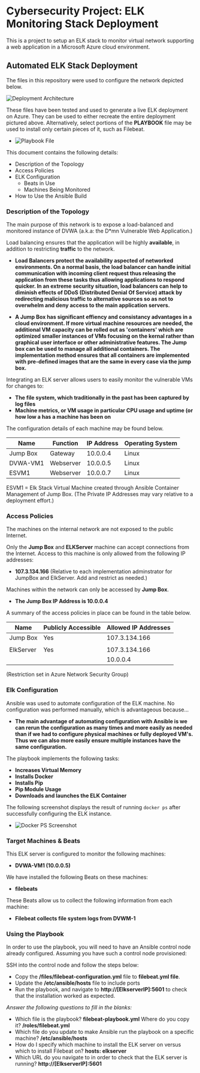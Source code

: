 # Cybersecurity Project: ELK Monitoring Stack Deployment
This is a project to setup an ELK stack to monitor virtual network supporting a web application in a Microsoft Azure cloud environment.

## Automated ELK Stack Deployment

The files in this repository were used to configure the network depicted below.

![Deployment Architecture](./diagrams/ElkArchitecture.jpg)

These files have been tested and used to generate a live ELK deployment on Azure. They can be used to either recreate the entire deployment pictured above. Alternatively, select portions of the **PLAYBOOK** file may be used to install only certain pieces of it, such as Filebeat.

- ![Playbook File](./ansible/filebeat-playbook.yml)

This document contains the following details:
- Description of the Topology
- Access Policies
- ELK Configuration
  - Beats in Use
  - Machines Being Monitored
- How to Use the Ansible Build


### Description of the Topology

The main purpose of this network is to expose a load-balanced and monitored instance of DVWA (a.k.a: the D*mn Vulnerable Web Application.)

Load balancing ensures that the application will be highly **available**, in addition to restricting **traffic** to the network.


- **Load Balancers protect the availability aspected of networked environments. On a normal basis, the load balancer can handle initial communication with incoming client request thus releasing the application from these tasks thus allowing applications to respond quicker.  In an extreme security situation, load balancers can help to diminish effects of DDoS (Distributed Denial Of Service) attack by redirecting malicious traffic to alternative sources so as not to overwhelm and deny access to the main application servers.** 

- **A Jump Box has significant effiency and consistancy advantages in a cloud environment.  If more virtual machine resources are needed, the additional VM capacity can be rolled out as 'containers' which are optimized smaller instances of VMs focusing on the kernal rather than graphical user interface or other administrative features.  The Jump box can be used to manage all additional containers.  The implementation method ensures that all containers are implemented with pre-defined images that are the same in every case via the jump box.**

Integrating an ELK server allows users to easily monitor the vulnerable VMs for changes to:
- **The file system, which traditionally in the past has been captured by log files**
- **Machine metrics, or VM usage in particular CPU usage and uptime (or how low a has a machine has been on**


The configuration details of each machine may be found below.

| Name     | Function | IP Address | Operating System |
|----------|----------|------------|------------------|
| Jump Box | Gateway  | 10.0.0.4   | Linux            |
| DVWA-VM1 | Webserver| 10.0.0.5   | Linux            |
| ESVM1    | Webserver| 10.0.0.7   | Linux            |

ESVM1 = Elk Stack Virtual Machine created through Ansible Container Management of Jump Box.
(The Private IP Addresses may vary relative to a deployment effort.)


### Access Policies

The machines on the internal network are not exposed to the public Internet. 

Only the **Jump Box** and **ELKServer** machine can accept connections from the Internet. Access to this machine is only allowed from the following IP addresses:
- **107.3.134.166** (Relative to each implementation adminstrator for JumpBox and ElkServer.  Add and restrict as needed.)

Machines within the network can only be accessed by **Jump Box**.
- **The Jump Box IP Address is 10.0.0.4**

A summary of the access policies in place can be found in the table below.

| Name     | Publicly Accessible | Allowed IP Addresses |
|----------|---------------------|----------------------|
| Jump Box | Yes                 | 107.3.134.166        |
|          |                     |                      |
| ElkServer| Yes                 | 107.3.134.166        |
|          |                     |  10.0.0.4            |

(Restriction set in Azure Network Security Group)

### Elk Configuration

Ansible was used to automate configuration of the ELK machine. No configuration was performed manually, which is advantageous because...
- **The main advantage of automating configuration with Ansible is we can rerun the configuration as many times and more easily as needed than if we had to configure physical machines or fully deployed VM's.  Thus we can also more easily ensure multiple instances have the same configuration.**

The playbook implements the following tasks:
- **Increases Virtual Memory**
- **Installs Docker**
- **Installs Pip**
- **Pip Module Usage**
- **Downloads and launches the ELK Container**

The following screenshot displays the result of running `docker ps` after successfully configuring the ELK instance.

- ![Docker PS Screenshot](./diagrams/docker_ps_output.png)

### Target Machines & Beats
This ELK server is configured to monitor the following machines:
- **DVWA-VM1 (10.0.0.5)**

We have installed the following Beats on these machines:
- **filebeats**

These Beats allow us to collect the following information from each machine:
- **Filebeat collects file system logs from DVWM-1**

### Using the Playbook
In order to use the playbook, you will need to have an Ansible control node already configured. Assuming you have such a control node provisioned: 

SSH into the control node and follow the steps below:
- Copy the **/files/filebeat-configuration.yml** file to **filebeat.yml file**.
- Update the **/etc/ansible/hosts** file to include ports
- Run the playbook, and navigate to **http://[ElkserverIP]:5601** to check that the installation worked as expected.

_Answer the following questions to fill in the blanks:_
- Which file is the playbook? **filebeat-playbook.yml** Where do you copy it? **/roles/filebeat.yml**
- Which file do you update to make Ansible run the playbook on a specific machine? **/etc/ansible/hosts**
- How do I specify which machine to install the ELK server on versus which to install Filebeat on? **hosts: elkserver**
- Which URL do you navigate to in order to check that the ELK server is running? **http://[ElkserverIP]:5601**
